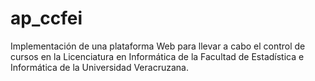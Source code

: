 ap_ccfei
========

Implementación de una plataforma Web para llevar a cabo el control de cursos en la Licenciatura en Informática de la Facultad de Estadística e Informática de la Universidad Veracruzana.
